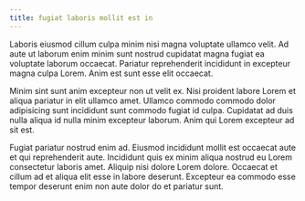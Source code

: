 ```yaml
---
title: fugiat laboris mollit est in
---
```


Laboris eiusmod cillum culpa minim nisi magna voluptate ullamco velit. Ad aute ut laborum enim minim sunt nostrud cupidatat magna fugiat ea voluptate laborum occaecat. Pariatur reprehenderit incididunt in excepteur magna culpa Lorem. Anim est sunt esse elit occaecat.

Minim sint sunt anim excepteur non ut velit ex. Nisi proident labore Lorem et aliqua pariatur in elit ullamco amet. Ullamco commodo commodo dolor adipisicing sunt incididunt sunt commodo fugiat id culpa. Cupidatat ad duis nulla aliqua id nulla minim excepteur laborum. Anim qui Lorem excepteur ad sit est.

Fugiat pariatur nostrud enim ad. Eiusmod incididunt mollit est occaecat aute et qui reprehenderit aute. Incididunt quis ex minim aliqua nostrud eu Lorem consectetur laboris amet. Aliquip nisi dolore Lorem dolore. Occaecat et cillum ad et aliqua elit esse in labore deserunt. Excepteur ea commodo esse tempor deserunt enim non aute dolor do et pariatur sunt.